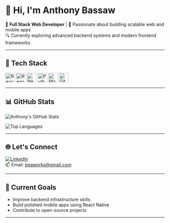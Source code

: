 # 👋 Hi, I'm Anthony Bassaw

🚀 **Full Stack Web Developer** | 🎯 Passionate about building scalable web and mobile apps  
🔍 Currently exploring advanced backend systems and modern frontend frameworks

---

## 🧰 Tech Stack

<div align="left">
  <img src="https://cdn.jsdelivr.net/gh/devicons/devicon/icons/react/react-original.svg" height="30" alt="React" />
  <img src="https://cdn.jsdelivr.net/gh/devicons/devicon/icons/reactnative/reactnative-original.svg" height="30" alt="React Native" />
  <img src="https://cdn.jsdelivr.net/gh/devicons/devicon/icons/nextjs/nextjs-original.svg" height="30" alt="Next.js" />
  <img src="https://cdn.jsdelivr.net/gh/devicons/devicon/icons/python/python-original.svg" height="30" alt="Python" />
  <img src="https://cdn.jsdelivr.net/gh/devicons/devicon/icons/mongodb/mongodb-original.svg" height="30" alt="MongoDB" />
  <img src="https://cdn.jsdelivr.net/gh/devicons/devicon/icons/git/git-original.svg" height="30" alt="Git" />
</div>

---

## 📊 GitHub Stats

![Anthony's GitHub Stats](https://github-readme-stats.vercel.app/api?username=anthonybassaw&show_icons=true&theme=tokyonight&hide=prs)

![Top Languages](https://github-readme-stats.vercel.app/api/top-langs/?username=anthonybassaw&layout=compact&theme=tokyonight)

---

## 🌐 Let's Connect

[![LinkedIn](https://img.shields.io/badge/LinkedIn-Anthony%20Bassaw-blue?logo=linkedin&logoColor=white&style=for-the-badge)](https://www.linkedin.com/in/anthony-bassaw-92ab7512a/)  
📫 Email: beaworks@gmail.com 

---

## 🎯 Current Goals

- Improve backend infrastructure skills  
- Build polished mobile apps using React Native  
- Contribute to open-source projects

---

